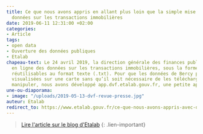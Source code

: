 ```yaml
---
title: Ce que nous avons appris en allant plus loin que la simple mise en ligne de
  données sur les transactions immobilières
date: 2019-06-11 12:31:00 +02:00
categories:
- Article
tags:
- open data
- Ouverture des données publiques
- Etalab
chapeau-text: Le 24 avril 2019, la direction générale des finances publiques a mis
  en ligne des données sur les transactions immobilières, sous la forme de fichiers
  réutilisables au format texte (.txt). Pour que les données de Bercy puissent être
  visualisées sur une carte sans qu’il soit nécessaire de les télécharger, ou de les
  manipuler, nous avons développé app.dvf.etalab.gouv.fr, une petite application web.
une-ou-diaporama:
- image: "/uploads/2019-05-13-dvf-revue-presse.jpg"
auteur: Etalab
redirect_to: https://www.etalab.gouv.fr/ce-que-nous-avons-appris-avec-dvf
---
```


> [Lire l'article sur le blog d'Etalab](https://www.etalab.gouv.fr/ce-que-nous-avons-appris-avec-dvf)
{: .lien-important}
